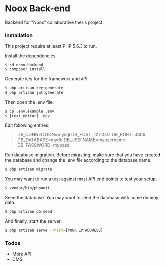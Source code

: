# Noox Back-end

Backend for "Noox" collaborative thesis project.

### Installation

This project require at least PHP 5.6.3 to run.

Install the dependencies.

```sh
$ cd noox-backend
$ composer install
```

Generate key for the framework and API.

```sh
$ php artisan key:generate
$ php artisan jwt:generate
```

Then open the .env file.

```sh
$ cp .env.example .env
$ [text editor] .env
```
Edit following entries:
>DB_CONNECTION=mysql
>DB_HOST=127.0.0.1
>DB_PORT=3306
>DB_DATABASE=mydb
>DB_USERNAME=myusername
>DB_PASSWORD=mypass

Run database migration.
Before migrating, make sure that you have created the database and change the .env file according to the database name.

```sh
$ php artisan migrate
```
You may want to run a test against most API end points to test your setup.

```sh
$ vendor/bin/phpunit
```

Seed the database.
You may want to seed the database with some dummy data.

```sh
$ php artisan db:seed
```

And finally, start the server.

```sh
$ php artisan serve --host=[YOUR IP ADDRESS]
```

### Todos

 - More API.
 - CMS.
 